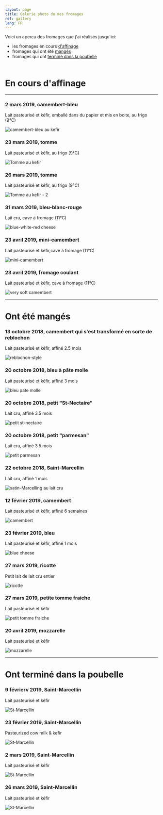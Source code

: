 ```yaml
---
layout: page
title: Galerie photo de mes fromages
ref: gallery
lang: FR
---
```


Voici un apercu des fromages que j'ai réalisés jusqu'ici:
- les fromages en cours [d'affinage](#en-cours-daffinage)
- fromages qui ont été [mangés](#ont-été-mangés)
- fromages qui ont [terminé dans la poubelle](#ont-terminé-dans-la-poubelle)

<span style="line-height:10px;"><br></span> 
# En cours d'affinage
---

### 2 mars 2019, camembert-bleu

Lait pasteurisé et kéfir, emballé dans du papier et mis en boite, au frigo (9°C)

![camembert-bleu au kefir]({{site.baseurl}}/assets/img/cheese/gallery/aging/02-03-19_camember-kefir-3.jpg)
<span style="line-height:10px;"><br></span> 

### 23 mars 2019, tomme

Lait pasteurisé et kéfir, au frigo (9°C)

![Tomme au kefir]({{site.baseurl}}/assets/img/cheese/gallery/aging/23-03-19_tomme-kefir.JPG)
<span style="line-height:10px;"><br></span> 

### 26 mars 2019, tomme

Lait pasteurisé et kéfir, au frigo (9°C)

![Tomme au kefir - 2]({{site.baseurl}}/assets/img/cheese/gallery/aging/26-03-19_tomme-kefir.JPG)
<span style="line-height:10px;"><br></span> 

### 31 mars 2019, bleu-blanc-rouge

Lait cru, cave à fromage (11°C)

![blue-white-red cheese]({{site.baseurl}}/assets/img/cheese/gallery/aging/31-03-19_lait-cru.JPG)
<span style="line-height:10px;"><br></span> 

### 23 avril 2019, mini-camembert

Lait pasteurisé et kéfir,cave à fromage (11°C)

![mini-camembert]({{site.baseurl}}/assets/img/cheese/gallery/aging/23-04-19_camembert-kefir-1.JPG)
<span style="line-height:10px;"><br></span> 

### 23 avril 2019, fromage coulant

Lait pasteurisé et kéfir, cave à fromage (11°C)

![very soft camembert]({{site.baseurl}}/assets/img/cheese/gallery/aging/23-04-19_camembert-kefir-2.JPG)
<span style="line-height:10px;"><br></span> 

---

# Ont été mangés

### 13 octobre 2018, camembert qui s'est transformé en sorte de reblochon

Lait pasteurisé et kéfir, affiné 2.5 mois

![reblochon-style]({{site.baseurl}}/assets/img/cheese/gallery/eaten/13-10-18_kefir.JPG)
<span style="line-height:10px;"><br></span> 

### 20 octobre 2018, bleu à pâte molle

Lait pasteurisé et kéfir, affiné 3 mois

![bleu pate molle]({{site.baseurl}}/assets/img/cheese/gallery/eaten/22-10-18_lait-cru.JPG)
<span style="line-height:10px;"><br></span> 

### 20 octobre 2018, petit "St-Nectaire"

Lait cru, affiné 3.5 mois

![petit st-nectaire]({{site.baseurl}}/assets/img/cheese/gallery/eaten/22-10-18_lait-cru-2.JPG)
<span style="line-height:10px;"><br></span>

### 20 octobre 2018, petit "parmesan"

Lait cru, affiné 3.5 mois

![petit parmesan]({{site.baseurl}}/assets/img/cheese/gallery/eaten/22-10-18_lait-cru-3.JPG)
<span style="line-height:10px;"><br></span>

### 22 octobre 2018, Saint-Marcellin

Lait cru, affiné 1 mois

![satin-Marcelling au lait cru]({{site.baseurl}}/assets/img/cheese/gallery/eaten/22-10-18_StMarcellin-lait-cru.JPG)
<span style="line-height:10px;"><br></span> 

### 12 février 2019, camembert

Lait pasteurisé et kéfir, affiné 6 semaines

![camembert]({{site.baseurl}}/assets/img/cheese/gallery/eaten/12-02-19_camembert-kefir.JPG)
<span style="line-height:10px;"><br></span> 

### 23 février 2019, bleu

Lait pasteurisé et kéfir, affiné 1 mois

![blue cheese]({{site.baseurl}}/assets/img/cheese/gallery/eaten/23-02-19_bleu-kefir.JPG)
<span style="line-height:10px;"><br></span> 

### 27 mars 2019, ricotte

Petit lait de lait cru entier

![ricotte]({{site.baseurl}}/assets/img/cheese/gallery/eaten/27-03-19_ricotte.JPG)
<span style="line-height:10px;"><br></span>

### 27 mars 2019, petite tomme fraiche

Lait pasteurisé et kéfir

![petit tomme fraiche]({{site.baseurl}}/assets/img/cheese/gallery/eaten/06-04-19_tomme-fraiche.JPG)
<span style="line-height:10px;"><br></span>

### 20 avril 2019, mozzarelle

Lait pasteurisé et kéfir

![mozzarelle]({{site.baseurl}}/assets/img/cheese/gallery/eaten/2019-04-20_mozzarella.JPG)
<span style="line-height:10px;"><br></span> 

---

# Ont terminé dans la poubelle


### 9 févrierv 2019, Saint-Marcellin

Lait pasteurisé et kéfir

![St-Marcellin]({{site.baseurl}}/assets/img/cheese/gallery/failed/09-02-19_St-Marcellin-kefir.JPG)
<span style="line-height:10px;"><br></span>

### 23 février 2019, Saint-Marcellin

Pasteurized cow milk & kefir

![St-Marcellin]({{site.baseurl}}/assets/img/cheese/gallery/failed/23-02-19_StMarcellin-kefir.JPG)
<span style="line-height:10px;"><br></span> 

### 2 mars 2019, Saint-Marcellin

Lait pasteurisé et kéfir

![St-Marcellin]({{site.baseurl}}/assets/img/cheese/gallery/failed/02-03-19_St-Marcellin-Kefir.JPG)
<span style="line-height:10px;"><br></span>

### 26 mars 2019, Saint-Marcellin

Lait pasteurisé et kéfir

![St-Marcellin]({{site.baseurl}}/assets/img/cheese/gallery/failed/26-03-19_StMarcellin-kefir.JPG)
<span style="line-height:10px;"><br></span> 
